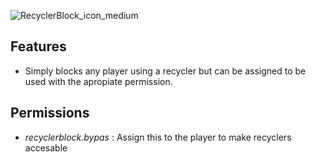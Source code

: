 ![RecyclerBlock_icon_medium](https://github.com/KrunghCrow/RecyclerBlock/assets/72466753/e0317077-573c-4964-a037-36b6a09d17d7)

## Features
* Simply blocks any player using a recycler but can be assigned to be used with the apropiate permission.

## Permissions
* *recyclerblock.bypas* : Assign this to the player to make recyclers accesable
